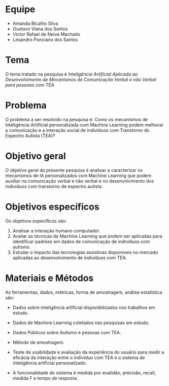 # Equipe



- Amanda Bicalho Silva
- Gustavo Viana dos Santos
- Victor Rafael de Neiva Machado
- Lesandro Ponciano dos Santos

# Tema



O tema tratado na pesquisa é *Inteligência Artificial Aplicada ao Desenvolvimento de Mecanismos de Comunicação Verbal e não Verbal para pessoas com TEA*

# Problema



O problema a ser resolvido na pesquisa é: Como os mecanismos de Inteligência Artificial personalizada com Machine Learning podem melhorar a comunicação e a interação social de indivíduos com Transtorno do Espectro Autista (TEA)? 

# Objetivo geral



O objetivo geral da presente pesquisa é analisar e caracterizar os mecanismos de IA personalizados com Machine Learning que podem auxiliar na comunicação verbal e não verbal e no desenvolvimento dos indivíduos com transtorno de espectro autista.

# Objetivos específicos



Os objetivos específicos são:

1. Analisar a interação humano computador. 
2.  Avaliar as técnicas de Machine Learning que podem ser aplicadas para identificar padrões em dados de comunicação de indivíduos com autismo. 
3. Estudar o impacto das tecnologias assistivas disponíveis no mercado aplicadas ao desenvolvimento de indivíduos com TEA. 

# Materiais e Métodos

As ferramentas, dados, métricas, forma de amostragem, análise estatística são:

- Dados sobre inteligência artificial disponibilizados nos trabalhos em estudo. 

- Dados de Machine Learning coletados nas pesquisas em estudo. 

- Dados Públicos sobre Autismo e pessoas com TEA. 

- Método de amostragem.

- Teste de usabilidade e avaliação da experiência do usuário para medir a eficácia da interação entre o indivíduo com TEA e o sistema de inteligência artificial personalizado.

- A funcionalidade do sistema é medida por exatidão, precisão, recall, medida F e tempo de resposta.
